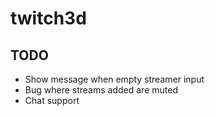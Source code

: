 # twitch3d

## TODO
- Show message when empty streamer input
- Bug where streams added are muted
- Chat support